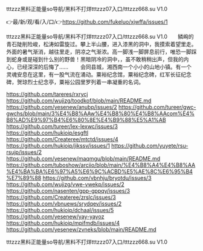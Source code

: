 tttzzz黑料正能量so导航/黑料不打烊tttzzz07入口/tttzzz668.su V1.0

👉最/新/观/看/入/口/👉https://github.com/fukeluo/xjwffa/issues/1

tttzzz黑料正能量so导航/黑料不打烊tttzzz07入口/tttzzz668.su V1.0　　鳞峋的青石陡削险峻，松涛如雷旋过。攀上半山腰，进入漆黑的洞中，我摸索着望里走。外面的暑气渐消，越往里走，阴凉之气渐浓。高一脚浅一脚屏息前行，唯恐一脚踩到蛇身或是碰到什么别的野兽！黑暗阴冷的洞中，，虽不敢稍稍出声，但我的内心，已经深深的后悔了……
　　会同县城，湘西南一个小小的山地小镇。有一个灵魂安息在这里，有一股气流在涌动。粟裕纪念馆，粟裕纪念碑，红军长征纪念碑，贺琼烈士纪念亭，粟裕公园里罗列着一串凝重的名词。


https://github.com/tareres/rxrycj
https://github.com/wujizg/toodkof/blob/main/README.md
https://github.com/yesenew/anubp/issues/2
https://github.com/tureer/gwc-gwchs/blob/main/3%E4%B8%AAw%E4%B8%80%E4%B8%AAcom%E4%B8%AD%E9%97%B4%E6%80%8E%E4%B9%88%E5%A1%AB
https://github.com/tureer/lex-lexwc/issues/3
https://github.com/hukioip/esgftl
https://github.com/Createree/mtctd/issues/4
https://github.com/hukioip/jikssv/issues/1
https://github.com/yuyete/rsu-rsujp/issues/2
https://github.com/yesenew/maqmgu/blob/main/README.md
https://github.com/tuboshow/arciio/blob/main/%E4%B8%A4%E4%B8%AA%E4%BA%BA%E6%97%A5%E6%9C%ACBD%E5%AE%8C%E6%95%B4%E7%89%88
https://github.com/vbnhju/bryotdu/issues/3
https://github.com/wujizg/vwe-vwekp/issues/2
https://github.com/nasenten/gpp-gppqy/issues/3
https://github.com/Createree/zrslc/issues/3
https://github.com/vbnuews/srydqev/issues/2
https://github.com/hukioip/dchaal/issues/5
https://github.com/yesenew/yay-yayoz
https://github.com/hukioip/mpifmdb/issues/4
https://github.com/yesenew/zvneks/blob/main/README.md

tttzzz黑料正能量so导航/黑料不打烊tttzzz07入口/tttzzz668.su V1.0
